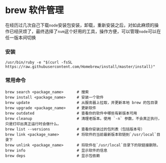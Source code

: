 brew 软件管理
==========

在经历过几次自己下载`node`安装包安装，卸载，重新安装之后，对如此麻烦的操作已经厌烦了，最终选择了`nvm`这个好用的工具，操作方便，可以管理`node`可以在任一版本间切换

### 安装
```
/usr/bin/ruby -e "$(curl -fsSL https://raw.githubusercontent.com/Homebrew/install/master/install)"
```

### 常用命令
```
brew search <package_name>      # 搜索
brew install <package_name>     # 安装一个软件
brew update                     # 从服务器上拉取，并更新本地 brew 的包目录
brew upgrade <package_name>     # 更新软件
brew outdated                   # 查看你的软件中哪些有新版本可用
brew cleanup                    # 清理老版本。使用 `-n` 参数，不会真正执行，只是打印出真正运行时会做什么。
brew list --versions            # 查看你安装过的包列表（包括版本号）
brew link <package_name>        # 将软件的当前最新版本软链到`/usr/local`目录下
brew unlink <package_name>      # 将软件在`/usr/local`目录下的软链接删除。
brew info                       # 显示软件的信息 
brew deps                       # 显示包依赖
````